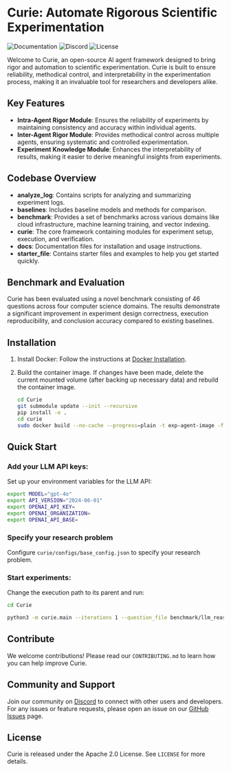 # Curie: Automate Rigorous Scientific Experimentation

![Documentation](https://img.shields.io/badge/docs-Just--Curieous.github.io-blue)
![Discord](https://img.shields.io/discord/discord-id?label=Discord&logo=discord&link=https://discord.gg/uCEbmG7EKU)
![License](https://img.shields.io/badge/license-Apache%202.0-blue)

Welcome to Curie, an open-source AI agent framework designed to bring rigor and automation to scientific experimentation. Curie is built to ensure reliability, methodical control, and interpretability in the experimentation process, making it an invaluable tool for researchers and developers alike.

## Key Features

- **Intra-Agent Rigor Module**: Ensures the reliability of experiments by maintaining consistency and accuracy within individual agents.
- **Inter-Agent Rigor Module**: Provides methodical control across multiple agents, ensuring systematic and controlled experimentation.
- **Experiment Knowledge Module**: Enhances the interpretability of results, making it easier to derive meaningful insights from experiments.

## Codebase Overview

- **analyze_log**: Contains scripts for analyzing and summarizing experiment logs.
- **baselines**: Includes baseline models and methods for comparison.
- **benchmark**: Provides a set of benchmarks across various domains like cloud infrastructure, machine learning training, and vector indexing.
- **curie**: The core framework containing modules for experiment setup, execution, and verification.
- **docs**: Documentation files for installation and usage instructions.
- **starter_file**: Contains starter files and examples to help you get started quickly.

## Benchmark and Evaluation

Curie has been evaluated using a novel benchmark consisting of 46 questions across four computer science domains. The results demonstrate a significant improvement in experiment design correctness, execution reproducibility, and conclusion accuracy compared to existing baselines.

## Installation

1. Install Docker: Follow the instructions at [Docker Installation](https://docs.docker.com/engine/install/ubuntu/).

2. Build the container image. If changes have been made, delete the current mounted volume (after backing up necessary data) and rebuild the container image.

   ```bash
   cd Curie
   git submodule update --init --recursive 
   pip install -e .
   cd curie
   sudo docker build --no-cache --progress=plain -t exp-agent-image -f ExpDockerfile_default ..
   ```

## Quick Start

### Add your LLM API keys:

Set up your environment variables for the LLM API:

```bash
export MODEL="gpt-4o"
export API_VERSION="2024-06-01"
export OPENAI_API_KEY= 
export OPENAI_ORGANIZATION= 
export OPENAI_API_BASE= 
```

### Specify your research problem

Configure `curie/configs/base_config.json` to specify your research problem.

### Start experiments:

Change the execution path to its parent and run:

```bash
cd Curie

python3 -m curie.main --iterations 1 --question_file benchmark/llm_reasoning/q1_simple_relation.txt --task_config curie/configs/llm_reasoning_config.json
```
 

## Contribute

We welcome contributions! Please read our `CONTRIBUTING.md` to learn how you can help improve Curie.

## Community and Support

Join our community on [Discord](https://discord.gg/yourdiscordlink) to connect with other users and developers. For any issues or feature requests, please open an issue on our [GitHub Issues](https://github.com/Just-Curieous/curie/issues) page.

## License

Curie is released under the Apache 2.0 License. See `LICENSE` for more details.
